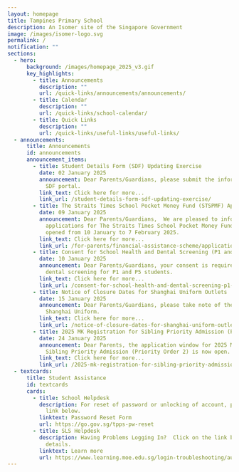 ```yaml
---
layout: homepage
title: Tampines Primary School
description: An Isomer site of the Singapore Government
image: /images/isomer-logo.svg
permalink: /
notification: ""
sections:
  - hero:
      background: /images/homepage_2025_v3.gif
      key_highlights:
        - title: Announcements
          description: ""
          url: /quick-links/announcements/announcements/
        - title: Calendar
          description: ""
          url: /quick-links/school-calendar/
        - title: Quick Links
          description: ""
          url: /quick-links/useful-links/useful-links/
  - announcements:
      title: Announcements
      id: announcements
      announcement_items:
        - title: Student Details Form (SDF) Updating Exercise
          date: 02 January 2025
          announcement: Dear Parents/Guardians, please submit the information through the
            SDF portal.
          link_text: Click here for more...
          link_url: /student-details-form-sdf-updating-exercise/
        - title: The Straits Times School Pocket Money Fund (STSPMF) Application
          date: 09 January 2025
          announcement: Dear Parents/Guardians,  We are pleased to inform you that
            applications for The Straits Times School Pocket Money Fund will be
            opened from 10 January to 7 February 2025.
          link_text: Click here for more...
          link_url: /for-parents/financial-assistance-scheme/application-for-straits-times-school-pocket-money-fund/
        - title: Consent for School Health and Dental Screening (P1 and P5)
          date: 10 January 2025
          announcement: Dear Parents/Guardians, your consent is required for health and
            dental screening for P1 and P5 students.
          link_text: Click here for more...
          link_url: /consent-for-school-health-and-dental-screening-p1-and-p5/
        - title: Notice of Closure Dates for Shanghai Uniform Outlets
          date: 15 January 2025
          announcement: Dear Parents/Guardians, please take note of the closure dates for
            Shanghai Uniform.
          link_text: Click here for more...
          link_url: /notice-of-closure-dates-for-shanghai-uniform-outlets/
        - title: 2025 MK Registration for Sibling Priority Admission (Priority Order 2)
          date: 24 January 2025
          announcement: Dear Parents, the application window for 2025 MK Registration for
            Sibling Priority Admission (Priority Order 2) is now open.
          link_text: Click here for more...
          link_url: /2025-mk-registration-for-sibling-priority-admission-priority-order-2/
  - textcards:
      title: Student Assistance
      id: textcards
      cards:
        - title: School Helpdesk
          description: For reset of password or unlocking of account, please click on the
            link below.
          linktext: Password Reset Form
          url: https://go.gov.sg/tpps-pw-reset
        - title: SLS Helpdesk
          description: Having Problems Logging In?  Click on the link below for further
            details.
          linktext: Learn more
          url: https://www.learning.moe.edu.sg/login-troubleshooting/authentication/index/
---
```

